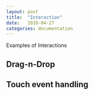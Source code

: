 ```yaml
---
layout: post
title:  "Interaction"
date:   2016-04-27
categories: documentation
---
```

Examples of Interactions

## Drag-n-Drop

## Touch event handling
